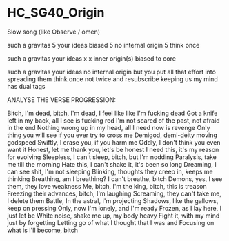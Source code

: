 # HC_SG40_Origin

Slow song (like Observe / omen)

such a gravitas 5
your ideas biased 5
no internal origin 5
think once

such a gravitas
your ideas x x 
inner origin(s)
biased to core

such a gravitas
your ideas no internal origin
but you put all that effort into spreading them
think once not twice and resubscribe
keeping us
my mind has dual tags

ANALYSE THE VERSE PROGRESSION:

Bitch, I'm dead, bitch, I'm dead, I feel like like I'm fucking dead
Got a knife left in my back, all I see is fucking red
I'm not scared of the past, not afraid in the end
Nothing wrong up in my head, all I need now is revenge
Only thing you will see if you ever try to cross me
Demigod, demi-deity moving godspeed
Swiftly, I erase you, if you harm me
Oddly, I don't think you even want it
Honest, let me thank you, let's be honest
I need this, it's my reason for evolving
Sleepless, I can't sleep, bitch, but I'm nodding
Paralysis, take me till the morning
Hate this, I can't shake it, it's been so long
Dreaming, I can see shit, I'm not sleeping
Blinking, thoughts they creep in, keeps me thinking
Breathing, am I breathing? I can't breathe, bitch
Demons, yes, I see them, they love weakness
Me, bitch, I'm the king, bitch, this is treason
Freezing their advances, bitch, I'm laughing
Screaming, they can't take me, I delete them
Battle, In the astral, I'm projecting
Shadows, like the gallows, keep on pressing
Only, now I'm lonely, and I'm ready
Frozen, as I lay here, I just let be
White noise, shake me up, my body heavy
Fight it, with my mind just by forgetting
Letting go of what I thought that I was and
Focusing on what is I'll become, bitch
